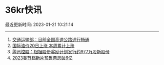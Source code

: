 # 36kr快讯

最近更新时间: 2023-01-21 10:21:14

--- 
1. [交通运输部：目前全国高速公路通行畅通](https://www.36kr.com/newsflashes/2096991036965250) 
2. [国际油价20日上涨 本周累计上涨](https://www.36kr.com/newsflashes/2096993120174212) 
3. [腾讯控股：根据股份奖励计划发行约977万股新股份](https://www.36kr.com/newsflashes/2097005317734537) 
4. [2023春节档新片预售票房破6亿](https://www.36kr.com/newsflashes/2097038533509252) 
